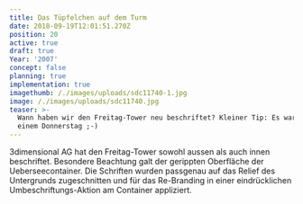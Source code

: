 ```yaml
---
title: Das Tüpfelchen auf dem Turm
date: 2018-09-19T12:01:51.270Z
position: 20
active: true
draft: true
Year: '2007'
concept: false
planning: true
implementation: true
imagethumb: /./images/uploads/sdc11740-1.jpg
image: /./images/uploads/sdc11740.jpg
teaser: >-
  Wann haben wir den Freitag-Tower neu beschriftet? Kleiner Tip: Es war nicht an
  einem Donnerstag ;-)
---
```

3dimensional AG hat den Freitag-Tower sowohl aussen als auch innen beschriftet. Besondere Beachtung galt der gerippten Oberfläche der Ueberseecontainer. Die Schriften wurden passgenau auf das Relief des Untergrunds zugeschnitten und für das Re-Branding in einer eindrücklichen Umbeschriftungs-Aktion am Container appliziert.
